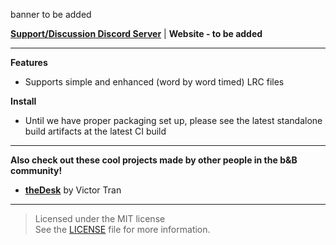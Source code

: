 banner to be added

[**Support/Discussion Discord Server**](https://discord.gg/mFGFT8K) |
**Website - to be added**
   
---

**Features**
- Supports simple and enhanced (word by word timed) LRC files

**Install**    
- Until we have proper packaging set up, please see the latest standalone build artifacts at the latest CI build
---

**Also check out these cool projects made by other people in the b&B community!**
- [**theDesk**](https://github.com/vicr123/thedesk) by Victor Tran

---
> Licensed under the MIT license  
> See the [LICENSE](LICENSE) file for more information.
